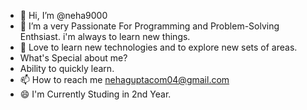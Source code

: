 - 👋 Hi, I’m @neha9000
- 👀 I’m a very Passionate For Programming and Problem-Solving Enthsiast. i'm always to learn new things.
- 🌱 Love to learn new technologies and to explore new sets of areas.
-  What's Special about me?
-   Ability to quickly learn.
- 📫 How to reach me nehaguptacom04@gmail.com
- 😄 I'm Currently Studing in 2nd Year.
  

<!---
neha9000/neha9000 is a ✨ special ✨ repository because its `README.md` (this file) appears on your GitHub profile.
You can click the Preview link to take a look at your changes.
--->
